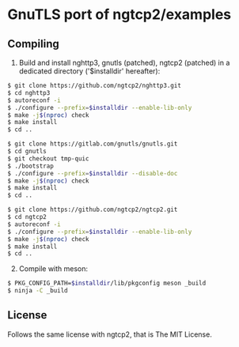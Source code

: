 # GnuTLS port of ngtcp2/examples

## Compiling

1. Build and install nghttp3, gnutls (patched), ngtcp2 (patched) in a dedicated directory ('$installdir' hereafter):
```sh
$ git clone https://github.com/ngtcp2/nghttp3.git
$ cd nghttp3
$ autoreconf -i
$ ./configure --prefix=$installdir --enable-lib-only
$ make -j$(nproc) check
$ make install
$ cd ..

$ git clone https://gitlab.com/gnutls/gnutls.git
$ cd gnutls
$ git checkout tmp-quic
$ ./bootstrap
$ ./configure --prefix=$installdir --disable-doc
$ make -j$(nproc) check
$ make install
$ cd ..

$ git clone https://github.com/ngtcp2/ngtcp2.git
$ cd ngtcp2
$ autoreconf -i
$ ./configure --prefix=$installdir --enable-lib-only
$ make -j$(nproc) check
$ make install
$ cd ..
```

2. Compile with meson:
```sh
$ PKG_CONFIG_PATH=$installdir/lib/pkgconfig meson _build
$ ninja -C _build
```

## License

Follows the same license with ngtcp2, that is The MIT License.

